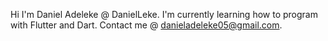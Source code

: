 Hi I'm Daniel Adeleke @ DanielLeke.
I'm currently learning how to program with Flutter and Dart.
Contact me @ danieladeleke05@gmail.com.
